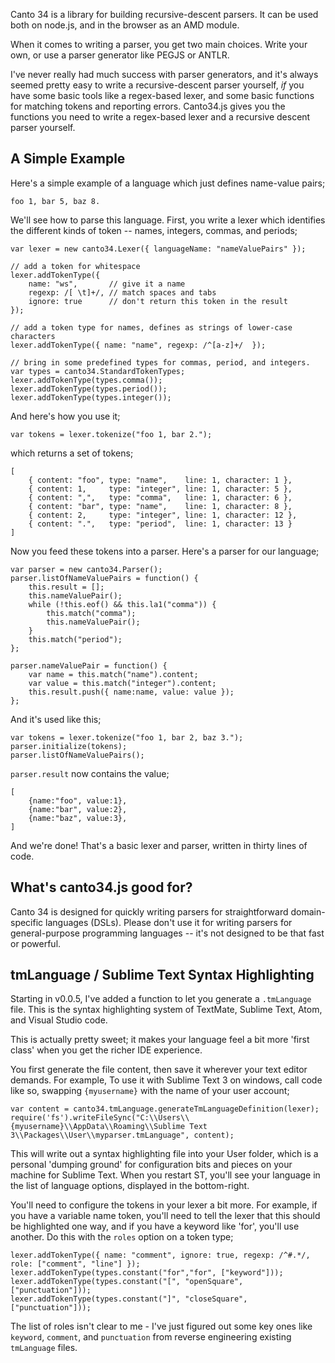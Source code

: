 Canto 34 is a library for building recursive-descent parsers. It can be used
both on node.js, and in the browser as an AMD module.

When it comes to writing a parser, you get two main choices. Write your own,
or use a parser generator like PEGJS or ANTLR.

I've never really had much success with parser generators, and it's always
seemed pretty easy to write a recursive-descent parser yourself, *if* you have
some basic tools like a regex-based lexer, and some basic functions for
matching tokens and reporting errors. Canto34.js gives you the functions you
need to write a regex-based lexer and a recursive descent parser yourself.

A Simple Example
-----

Here's a simple example of a language which just defines name-value pairs;

    foo 1, bar 5, baz 8.

We'll see how to parse this language. First, you write a lexer which
identifies the different kinds of token -- names, integers, commas, and
periods;

    var lexer = new canto34.Lexer({ languageName: "nameValuePairs" });

    // add a token for whitespace
    lexer.addTokenType({ 
        name: "ws",       // give it a name
        regexp: /[ \t]+/, // match spaces and tabs
        ignore: true      // don't return this token in the result
    });
    
    // add a token type for names, defines as strings of lower-case characters
    lexer.addTokenType({ name: "name", regexp: /^[a-z]+/  });
    
    // bring in some predefined types for commas, period, and integers.
    var types = canto34.StandardTokenTypes;
    lexer.addTokenType(types.comma());
    lexer.addTokenType(types.period());
    lexer.addTokenType(types.integer());

And here's how you use it;

    var tokens = lexer.tokenize("foo 1, bar 2.");
    
which returns a set of tokens;

    [
        { content: "foo", type: "name",    line: 1, character: 1 },
        { content: 1,     type: "integer", line: 1, character: 5 },
        { content: ",",   type: "comma",   line: 1, character: 6 },
        { content: "bar", type: "name",    line: 1, character: 8 },
        { content: 2,     type: "integer", line: 1, character: 12 },
        { content: ".",   type: "period",  line: 1, character: 13 }
    ]

Now you feed these tokens into a parser. Here's a parser for our language;

    var parser = new canto34.Parser();
    parser.listOfNameValuePairs = function() {
        this.result = [];
        this.nameValuePair();
        while (!this.eof() && this.la1("comma")) {
            this.match("comma");
            this.nameValuePair();
        }
        this.match("period");
    };
    
    parser.nameValuePair = function() {
        var name = this.match("name").content;
        var value = this.match("integer").content;
        this.result.push({ name:name, value: value });
    };

And it's used like this;

    var tokens = lexer.tokenize("foo 1, bar 2, baz 3.");
    parser.initialize(tokens);
    parser.listOfNameValuePairs();

`parser.result` now contains the value;

    [
        {name:"foo", value:1},
        {name:"bar", value:2},
        {name:"baz", value:3},
    ]

And we're done! That's a basic lexer and parser, written in thirty lines of
code.

What's canto34.js good for?
-----

Canto 34 is designed for quickly writing parsers for straightforward domain-
specific languages (DSLs). Please don't use it for writing parsers for
general-purpose programming languages -- it's not designed to be that fast or
powerful.

tmLanguage / Sublime Text Syntax Highlighting
-----
Starting in v0.0.5, I've added a function to let you generate a `.tmLanguage` file. This is the syntax highlighting system of TextMate, Sublime Text, Atom, and Visual Studio code. 

This is actually pretty sweet; it makes your language feel a bit more 'first class' when you get the richer IDE experience.

You first generate the file content, then save it wherever your text editor demands. For example, To use it with Sublime Text 3 on windows, call code like so, swapping `{myusername}` with the name of your user account;

    var content = canto34.tmLanguage.generateTmLanguageDefinition(lexer);
    require('fs').writeFileSync("C:\\Users\\{myusername}\\AppData\\Roaming\\Sublime Text 3\\Packages\\User\\myparser.tmLanguage", content);

This will write out a syntax highlighting file into your User folder, which is a personal 'dumping ground' for configuration bits and pieces on your machine for Sublime Text. When
you restart ST, you'll see your language in the list of language options, displayed in the bottom-right.

You'll need to configure the tokens in your lexer a bit more. For example, if you have a variable name token, you'll need to tell the lexer that this should be highlighted one way, and if you have a keyword like 'for', you'll use another. Do this with the `roles` option on a token type;

    lexer.addTokenType({ name: "comment", ignore: true, regexp: /^#.*/, role: ["comment", "line"] });
    lexer.addTokenType(types.constant("for","for", ["keyword"]));
    lexer.addTokenType(types.constant("[", "openSquare", ["punctuation"]));
    lexer.addTokenType(types.constant("]", "closeSquare", ["punctuation"]));

The list of roles isn't clear to me - I've just figured out some key ones like `keyword`, `comment`, and `punctuation` from reverse engineering existing `tmLanguage` files.
